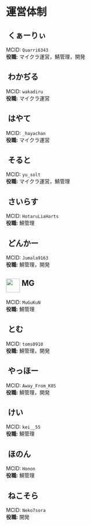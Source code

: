 # 運営体制

## <img alt="" src="https://minotar.net/helm/quarri6343/38" style="vertical-align: top;"> くぁーりぃ

MCID: `Quarri6343`
<br>
**役職:** マイクラ運営，鯖管理，開発

## <img alt="" src="https://minotar.net/helm/wakadiru/38" style="vertical-align: top;"> わかぢる

MCID: `wakadiru`
<br>
**役職:** マイクラ運営

## <img alt="" src="https://minotar.net/helm/_hayachan/38" style="vertical-align: top;"> はやて

MCID: `_hayachan`
<br>
**役職:** マイクラ運営

## <img alt="" src="https://minotar.net/helm/yu_solt/38" style="vertical-align: top;"> そると

MCID: `yu_solt`
<br>
**役職:** マイクラ運営，鯖管理

## <img alt="" src="https://minotar.net/helm/hotaruliaharts/38" style="vertical-align: top;"> さいらす

MCID: `HotaruLiaHarts`
<br>
**役職:** 鯖管理

## <img alt="" src="https://minotar.net/helm/jumala9163/38" style="vertical-align: top;"> どんかー

MCID: `Jumala9163`
<br>
**役職:** 鯖管理，開発

## <img src="https://mc-heads.net/avatar/MuGuKuN/nohelm" width="38" height="38" style="vertical-align: top;"> MG

MCID: `MuGuKuN`
<br>
**役職:** 鯖管理

## <img alt="" src="https://minotar.net/helm/toms0910/38" style="vertical-align: top;"> とむ
MCID: `toms0910`
<br>
**役職:** 鯖管理，開発

## <img alt="" src="https://minotar.net/helm/away_from_k8s/38" style="vertical-align: top;"> やっほー

MCID: `Away_From_K8S`
<br>
**役職:** 鯖管理，開発

## <img alt="" src="https://minotar.net/helm/kei__55/38" style="vertical-align: top;"> けい

MCID: `kei__55`
<br>
**役職:** 鯖管理

## <img alt="" src="https://minotar.net/helm/honon/38" style="vertical-align: top;"> ほのん

MCID: `Honon`
<br>
**役職:** 鯖管理

## <img alt="" src="https://minotar.net/helm/neko7sora/38" style="vertical-align: top;"> ねこそら

MCID: `Neko7sora`
<br>
**役職:** 開発
